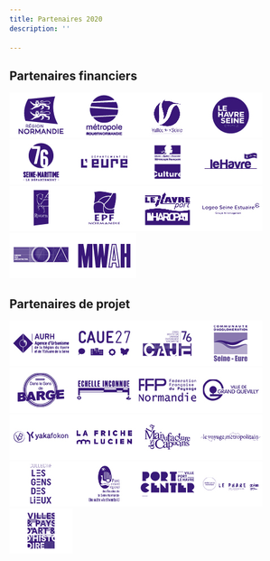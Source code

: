 ```yaml
---
title: Partenaires 2020
description: ''

---
```

## Partenaires financiers

![](/files/logos.jpg)![](/files/logos2.jpg)![](/files/logos3.jpg)![](/files/logos4.jpg)![](/files/logos5.jpg)![](/files/logos6.jpg)![](/files/logos7.jpg)![](/files/logos8.jpg)![](/files/logos9.jpg)![](/files/logos10.jpg)![](/files/logos11.jpg)![](/files/logos12.jpg)![](/files/logos13.jpg)![](/files/logos14.jpg)

## Partenaires de projet

![](/files/logos15.jpg)![](/files/logos16.jpg)![](/files/logos17.jpg)![](/files/logos18.jpg)![](/files/logos19.jpg)![](/files/logos20.jpg)![](/files/logos21.jpg)![](/files/logos22.jpg)![](/files/logos23.jpg)![](/files/logos24.jpg)![](/files/logos25.jpg)![](/files/logos26.jpg)![](/files/logos27.jpg)![](/files/logos28.jpg)![](/files/logos29.jpg)![](/files/logos30.jpg)![](/files/logos31.jpg)